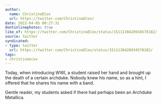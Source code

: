 ```yaml
---
author:
  name: ChristinaECox
  url: https://twitter.com/ChristinaECox/
date: 2022-04-05 00:27:31
dontinlinephotos: true
like_of: https://twitter.com/ChristinaECox/status/1511138428934578182/
source: twitter
syndicated:
- type: twitter
  url: https://twitter.com/ChristinaECox/status/1511138428934578182/
tags:
- christinaecox
---
```


Today, when introducing WWI, a student raised her hand and brought up the death of a certain archduke. Nobody knew his name, so as a hint, I offered that he shares his name with a band.



Gentle reader, my students asked if there had perhaps been an Archduke Metallica.
